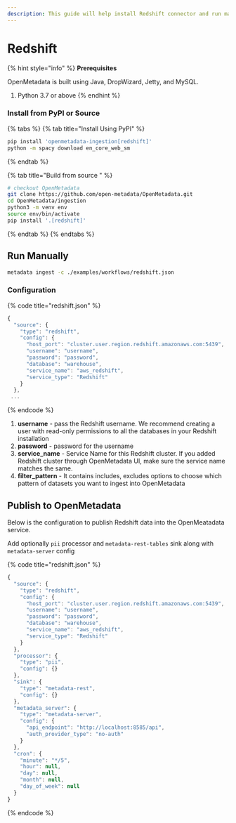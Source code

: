 ```yaml
---
description: This guide will help install Redshift connector and run manually
---
```


# Redshift

{% hint style="info" %}
**Prerequisites**

OpenMetadata is built using Java, DropWizard, Jetty, and MySQL.

1. Python 3.7 or above
{% endhint %}

### Install from PyPI or Source

{% tabs %}
{% tab title="Install Using PyPI" %}
```bash
pip install 'openmetadata-ingestion[redshift]'
python -m spacy download en_core_web_sm
```
{% endtab %}

{% tab title="Build from source " %}
```bash
# checkout OpenMetadata
git clone https://github.com/open-metadata/OpenMetadata.git
cd OpenMetadata/ingestion
python3 -m venv env
source env/bin/activate
pip install '.[redshift]'
```
{% endtab %}
{% endtabs %}

## Run Manually

```bash
metadata ingest -c ./examples/workflows/redshift.json
```

### Configuration

{% code title="redshift.json" %}
```javascript
{
  "source": {
    "type": "redshift",
    "config": {
      "host_port": "cluster.user.region.redshift.amazonaws.com:5439",
      "username": "username",
      "password": "password",
      "database": "warehouse",
      "service_name": "aws_redshift",
      "service_type": "Redshift"
    }
  },
 ...
```
{% endcode %}

1. **username** - pass the Redshift username. We recommend creating a user with read-only permissions to all the databases in your Redshift installation
2. **password** - password for the username
3. **service\_name** - Service Name for this Redshift cluster. If you added Redshift cluster through OpenMetadata UI, make sure the service name matches the same.
4. **filter\_pattern** - It contains includes, excludes options to choose which pattern of datasets you want to ingest into OpenMetadata

## Publish to OpenMetadata

Below is the configuration to publish Redshift data into the OpenMeatadata service.

Add optionally `pii` processor and `metadata-rest-tables` sink along with `metadata-server` config

{% code title="redshift.json" %}
```javascript
{
  "source": {
    "type": "redshift",
    "config": {
      "host_port": "cluster.user.region.redshift.amazonaws.com:5439",
      "username": "username",
      "password": "password",
      "database": "warehouse",
      "service_name": "aws_redshift",
      "service_type": "Redshift"
    }
  },
  "processor": {
    "type": "pii",
    "config": {}
  },
  "sink": {
    "type": "metadata-rest",
    "config": {}
  },
  "metadata_server": {
    "type": "metadata-server",
    "config": {
      "api_endpoint": "http://localhost:8585/api",
      "auth_provider_type": "no-auth"
    }
  },
  "cron": {
    "minute": "*/5",
    "hour": null,
    "day": null,
    "month": null,
    "day_of_week": null
  }
}

```
{% endcode %}

